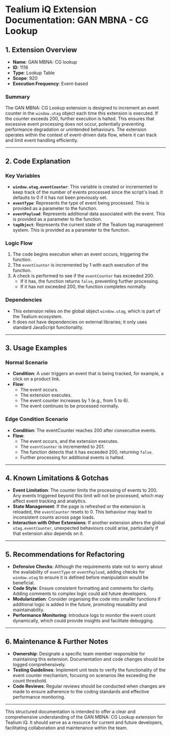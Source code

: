 # Tealium iQ Extension Documentation: GAN MBNA - CG Lookup

## 1. Extension Overview

- **Name**: GAN MBNA: CG lookup
- **ID**: 1116
- **Type**: Lookup Table
- **Scope**: 920
- **Execution Frequency**: Event-based

### Summary
The GAN MBNA: CG Lookup extension is designed to increment an event counter in the `window.utag` object each time this extension is executed. If the counter exceeds 200, further execution is halted. This ensures that excessive event processing does not occur, potentially preventing performance degradation or unintended behaviours. The extension operates within the context of event-driven data flow, where it can track and limit event handling efficiently.

---

## 2. Code Explanation

### Key Variables
- **`window.utag.eventCounter`**: This variable is created or incremented to keep track of the number of events processed since the script's load. It defaults to 0 if it has not been previously set.
- **`eventType`**: Represents the type of event being processed. This is provided as a parameter to the function.
- **`eventPayload`**: Represents additional data associated with the event. This is provided as a parameter to the function.
- **`tagObject`**: Represents the current state of the Tealium tag management system. This is provided as a parameter to the function.

### Logic Flow
1. The code begins execution when an event occurs, triggering the function.
2. The `eventCounter` is incremented by 1 with each execution of the function.
3. A check is performed to see if the `eventCounter` has exceeded 200.
   - If it has, the function returns `false`, preventing further processing.
   - If it has not exceeded 200, the function completes normally.

### Dependencies
- This extension relies on the global object `window.utag`, which is part of the Tealium ecosystem.
- It does not have dependencies on external libraries; it only uses standard JavaScript functionality.

---

## 3. Usage Examples

### Normal Scenario
- **Condition**: A user triggers an event that is being tracked, for example, a click on a product link.
- **Flow**: 
  - The event occurs.
  - The extension executes.
  - The event counter increases by 1 (e.g., from 5 to 6).
  - The event continues to be processed normally.

### Edge Condition Scenario
- **Condition**: The eventCounter reaches 200 after consecutive events.
- **Flow**: 
  - The event occurs, and the extension executes.
  - The `eventCounter` is incremented to 201.
  - The function detects that it has exceeded 200, returning `false`.
  - Further processing for additional events is halted.

---

## 4. Known Limitations & Gotchas

- **Event Limitation**: The counter limits the processing of events to 200. Any events triggered beyond this limit will not be processed, which may affect event tracking and analytics.
- **State Management**: If the page is refreshed or the extension is reloaded, the `eventCounter` resets to 0. This behaviour may lead to inconsistent counts across page loads.
- **Interaction with Other Extensions**: If another extension alters the global `utag.eventCounter`, unexpected behaviours could arise, particularly if that extension also depends on it.
  
---

## 5. Recommendations for Refactoring

- **Defensive Checks**: Although the requirements state not to worry about the availability of `eventType` or `eventPayload`, adding checks for `window.utag` to ensure it is defined before manipulation would be beneficial.
- **Code Style**: Ensure consistent formatting and comments for clarity. Adding comments to complex logic could aid future developers.
- **Modularization**: Consider organising the code into smaller functions if additional logic is added in the future, promoting reusability and maintainability.
- **Performance Monitoring**: Introduce logs to monitor the event count dynamically, which could provide insights and facilitate debugging.

---

## 6. Maintenance & Further Notes

- **Ownership**: Designate a specific team member responsible for maintaining this extension. Documentation and code changes should be logged comprehensively.
- **Testing Guidelines**: Implement unit tests to verify the functionality of the event counter mechanism, focusing on scenarios like exceeding the count threshold.
- **Code Reviews**: Regular reviews should be conducted when changes are made to ensure adherence to the coding standards and effective performance monitoring.

---

This structured documentation is intended to offer a clear and comprehensive understanding of the GAN MBNA: CG Lookup extension for Tealium iQ. It should serve as a resource for current and future developers, facilitating collaboration and maintenance within the team.